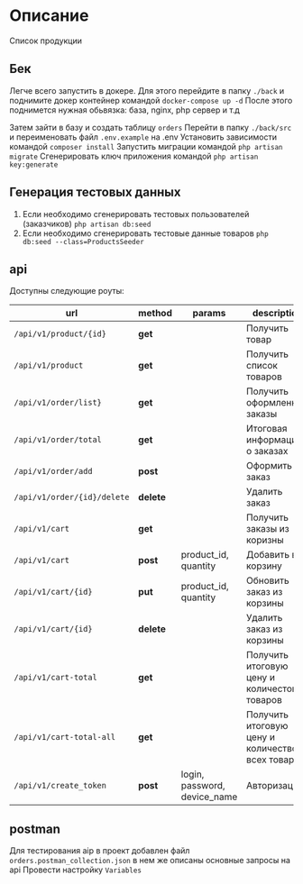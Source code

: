 # Описание

Список продукции

## Бек
Легче всего запустить в докере. Для этого перейдите в папку `./back` и поднимите докер контейнер командой `docker-compose up -d`
После этого поднимется нужная обьвязка: база, nginx, php сервер и т.д

Затем зайти в базу и создать таблицу `orders`
Перейти в папку `./back/src` и переименовать файл `.env.example` на .env
Установить зависимости командой `composer install`
Запустить миграции командой `php artisan migrate`
Сгенерировать ключ приложения командой `php artisan key:generate`

## Генерация тестовых данных
1. Если необходимо сгенерировать тестовых пользователей (заказчиков) `php artisan db:seed`
2. Если необходимо сгенерировать тестовые данные товаров `php db:seed --class=ProductsSeeder`

## api

Доступны следующие роуты:

| url                         | method     | params                       | description                                      |
|-----------------------------|------------|------------------------------|--------------------------------------------------|
| `/api/v1/product/{id}`      | **get**    |                              | Получить товар                                   |
| `/api/v1/product`           | **get**    |                              | Получить список товаров                          |
| `/api/v1/order/list}`       | **get**    |                              | Получить оформленные заказы                      |
| `/api/v1/order/total`       | **get**    |                              | Итоговая информация о заказах                    |
| `/api/v1/order/add`         | **post**   |                              | Оформить заказ                                   |
| `/api/v1/order/{id}/delete` | **delete** |                              | Удалить заказ                                    |
| `/api/v1/cart`              | **get**    |                              | Получить заказы из коризны                       |
| `/api/v1/cart`              | **post**   | product_id, quantity         | Добавить в корзину                               |
| `/api/v1/cart/{id}`         | **put**    | product_id, quantity         | Обновить заказ из корзины                        |
| `/api/v1/cart/{id}`         | **delete** |                              | Удалить заказ из корзины                         |
| `/api/v1/cart-total`        | **get**    |                              | Получить итоговую цену и количестов товаров      |
| `/api/v1/cart-total-all`    | **get**    |                              | Получить итоговую цену и количество всех товаров |
| `/api/v1/create_token`      | **post**   | login, password, device_name | Авторизация                                      |

## postman

Для тестирования aip в проект добавлен файл `orders.postman_collection.json` в нем же описаны основные запросы на api
Провести настройку `Variables`
